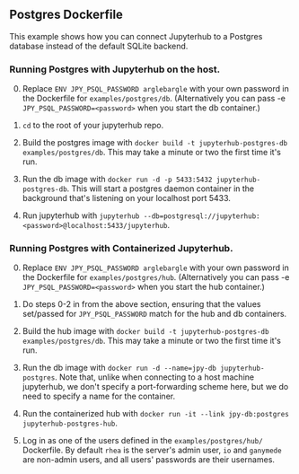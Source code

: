 ## Postgres Dockerfile

This example shows how you can connect Jupyterhub to a Postgres database
instead of the default SQLite backend.

### Running Postgres with Jupyterhub on the host.
0. Replace `ENV JPY_PSQL_PASSWORD arglebargle` with your own password in the
   Dockerfile for `examples/postgres/db`. (Alternatively you can pass -e
   `JPY_PSQL_PASSWORD=<password>` when you start the db container.)

1. `cd` to the root of your jupyterhub repo.

2. Build the postgres image with `docker build -t jupyterhub-postgres-db
   examples/postgres/db`.  This may take a minute or two the first time it's
   run.

3. Run the db image with `docker run -d -p 5433:5432 jupyterhub-postgres-db`.
   This will start a postgres daemon container in the background that's
   listening on your localhost port 5433.

4. Run jupyterhub with
   `jupyterhub --db=postgresql://jupyterhub:<password>@localhost:5433/jupyterhub`.

### Running Postgres with Containerized Jupyterhub.
0. Replace `ENV JPY_PSQL_PASSWORD arglebargle` with your own password in the
   Dockerfile for `examples/postgres/hub`. (Alternatively you can pass -e
   `JPY_PSQL_PASSWORD=<password>` when you start the hub container.)

1. Do steps 0-2 in from the above section, ensuring that the values set/passed
   for `JPY_PSQL_PASSWORD` match for the hub and db containers.

2. Build the hub image with `docker build -t jupyterhub-postgres-db
   examples/postgres/db`.  This may take a minute or two the first time it's run.

3. Run the db image with `docker run -d --name=jpy-db
   jupyterhub-postgres`. Note that, unlike when connecting to a host machine
   jupyterhub, we don't specify a port-forwarding scheme here, but we do need
   to specify a name for the container.

4. Run the containerized hub with `docker run -it --link jpy-db:postgres
   jupyterhub-postgres-hub`.

5. Log in as one of the users defined in the `examples/postgres/hub/`
   Dockerfile.  By default `rhea` is the server's admin user, `io` and
   `ganymede` are non-admin users, and all users' passwords are their
   usernames.

